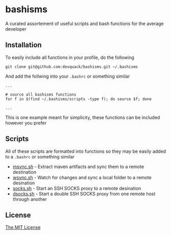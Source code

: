 # bashisms

A curated assortement of useful scripts and bash functions for the average developer

## Installation

To easily include all functions in your profile, do the following

```
git clone git@github.com:devquack/bashisms.git ~/.bashisms
```

And add the follwing into your `.bashrc` or something similar

```
...

# source all bashisms functions
for f in $(find ~/.bashisms/scripts -type f); do source $f; done

...
```

This is one example meant for simplicity, these functions can be included however you prefer

## Scripts

All of these scripts are formatted into functions so they may be easily added to a `.bashrc` or something similar

* [msync.sh](scripts/msync.sh) - Extract maven artifacts and sync them to a remote destination
* [wsync.sh](scripts/wsync.sh) - Watch for changes and sync a local folder to a remote desination
* [socks.sh](scripts/socks.sh) - Start an SSH SOCKS proxy to a remote desination
* [dsocks.sh](scripts/dsocks.sh) - Start a double SSH SOCKS proxy from one remote host through another

## License

[The MIT License](LICENSE.md)